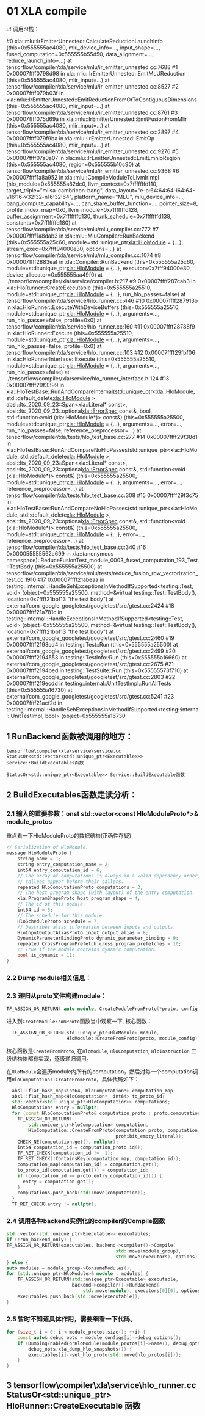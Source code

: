 # 01 XLA compile

ut 调用bt栈：

#0  xla::mlu::IrEmitterUnnested::CalculateReductionLaunchInfo (this=0x555555ac4080, mlu_device_info=..., input_shape=..., fused_computation=0x555555b55d50, data_alignment=..., 
    reduce_launch_info=...) at tensorflow/compiler/xla/service/mlu/ir_emitter_unnested.cc:7688
#1  0x00007ffff0798d98 in xla::mlu::IrEmitterUnnested::EmitMLUReduction (this=0x555555ac4080, mlir_input=...) at tensorflow/compiler/xla/service/mlu/ir_emitter_unnested.cc:8527
#2  0x00007ffff079b03f in xla::mlu::IrEmitterUnnested::EmitReductionFromOrToContiguousDimensions (this=0x555555ac4080, mlir_input=...)
    at tensorflow/compiler/xla/service/mlu/ir_emitter_unnested.cc:8761
#3  0x00007ffff075d69a in xla::mlu::IrEmitterUnnested::EmitFusionFromMlir (this=0x555555ac4080, mlir_input=...) at tensorflow/compiler/xla/service/mlu/ir_emitter_unnested.cc:2897
#4  0x00007ffff079f9ba in xla::mlu::IrEmitterUnnested::EmitOp (this=0x555555ac4080, mlir_input=...) at tensorflow/compiler/xla/service/mlu/ir_emitter_unnested.cc:9276
#5  0x00007ffff07a0a07 in xla::mlu::IrEmitterUnnested::EmitLmhloRegion (this=0x555555ac4080, region=0x555555b10c90) at tensorflow/compiler/xla/service/mlu/ir_emitter_unnested.cc:9368
#6  0x00007ffff1a8a952 in xla::mlu::CompileModuleToLlvmIrImpl (hlo_module=0x555555a82dc0, llvm_context=0x7fffffffd110, target_triple="mlisa-cambricon-bang", 
    data_layout="e-p:64:64:64-i64:64-v16:16-v32:32-n16:32:64", platform_name="MLU", mlu_device_info=..., bang_compute_capability=..., can_share_buffer_function=..., pointer_size=8, 
    profile_index_map=0x0, llvm_module=0x7fffffffd128, buffer_assignment=0x7fffffffd130, thunk_schedule=0x7fffffffd138, constants=0x7fffffffd180)
    at tensorflow/compiler/xla/service/mlu/mlu_compiler.cc:772
#7  0x00007ffff1a8dab3 in xla::mlu::MluCompiler::RunBackend (this=0x555555a25c60, module=std::unique_ptr<xla::HloModule> = {...}, stream_exec=0x7fff94000e30, options=...)
    at tensorflow/compiler/xla/service/mlu/mlu_compiler.cc:1074
#8  0x00007ffff2883eaf in xla::Compiler::RunBackend (this=0x555555a25c60, module=std::unique_ptr<xla::HloModule> = {...}, executor=0x7fff94000e30, device_allocator=0x555555aa49f0)
    at ./tensorflow/compiler/xla/service/compiler.h:217
#9  0x00007ffff287cab3 in xla::HloRunner::CreateExecutable (this=0x555555a25510, module=std::unique_ptr<xla::HloModule> = {...}, run_hlo_passes=false)
    at tensorflow/compiler/xla/service/hlo_runner.cc:446
#10 0x00007ffff287913b in xla::HloRunner::ExecuteWithDeviceBuffers (this=0x555555a25510, module=std::unique_ptr<xla::HloModule> = {...}, arguments=..., run_hlo_passes=false, profile=0x0)
    at tensorflow/compiler/xla/service/hlo_runner.cc:160
#11 0x00007ffff28788f9 in xla::HloRunner::Execute (this=0x555555a25510, module=std::unique_ptr<xla::HloModule> = {...}, arguments=..., run_hlo_passes=false, profile=0x0)
    at tensorflow/compiler/xla/service/hlo_runner.cc:103
#12 0x00007ffff29fbf06 in xla::HloRunnerInterface::Execute (this=0x555555a25510, module=std::unique_ptr<xla::HloModule> = {...}, arguments=..., run_hlo_passes=false)
    at ./tensorflow/compiler/xla/service/hlo_runner_interface.h:124
#13 0x00007ffff29f3399 in xla::HloTestBase::RunAndCompareInternal(std::unique_ptr<xla::HloModule, std::default_delete<xla::HloModule> >, absl::lts_2020_09_23::Span<xla::Literal* const>, absl::lts_2020_09_23::optional<xla::ErrorSpec> const&, bool, std::function<void (xla::HloModule*)> const&) (this=0x555555a25500, module=std::unique_ptr<xla::HloModule> = {...}, arguments=..., 
    error=..., run_hlo_passes=false, reference_preprocessor=...) at tensorflow/compiler/xla/tests/hlo_test_base.cc:277
#14 0x00007ffff29f38d1 in xla::HloTestBase::RunAndCompareNoHloPasses(std::unique_ptr<xla::HloModule, std::default_delete<xla::HloModule> >, absl::lts_2020_09_23::Span<xla::Literal* const>, absl::lts_2020_09_23::optional<xla::ErrorSpec> const&, std::function<void (xla::HloModule*)> const&) (this=0x555555a25500, module=std::unique_ptr<xla::HloModule> = {...}, arguments=..., 
    error=..., reference_preprocessor=...) at tensorflow/compiler/xla/tests/hlo_test_base.cc:308
#15 0x00007ffff29f3c75 in xla::HloTestBase::RunAndCompareNoHloPasses(std::unique_ptr<xla::HloModule, std::default_delete<xla::HloModule> >, absl::lts_2020_09_23::optional<xla::ErrorSpec> const&, std::function<void (xla::HloModule*)> const&) (this=0x555555a25500, module=std::unique_ptr<xla::HloModule> = {...}, error=..., reference_preprocessor=...)
    at tensorflow/compiler/xla/tests/hlo_test_base.cc:340
#16 0x000055555562a699 in xla::(anonymous namespace)::ReduceFusionTest_module_0003_fused_computation_193_Test::TestBody (this=0x555555a25500)
    at tensorflow/compiler/xla/service/mlu/tests/reduce_fusion_row_vectorization_test.cc:1910
#17 0x00007ffff21abeaa in testing::internal::HandleSehExceptionsInMethodIfSupported<testing::Test, void> (object=0x555555a25500, method=&virtual testing::Test::TestBody(), 
    location=0x7ffff21bbf13 "the test body") at external/com_google_googletest/googletest/src/gtest.cc:2424
#18 0x00007ffff21a781c in testing::internal::HandleExceptionsInMethodIfSupported<testing::Test, void> (object=0x555555a25500, method=&virtual testing::Test::TestBody(), 
    location=0x7ffff21bbf13 "the test body") at external/com_google_googletest/googletest/src/gtest.cc:2460
#19 0x00007ffff2193cd4 in testing::Test::Run (this=0x555555a25500) at external/com_google_googletest/googletest/src/gtest.cc:2499
#20 0x00007ffff2194553 in testing::TestInfo::Run (this=0x555555a16660) at external/com_google_googletest/googletest/src/gtest.cc:2675
#21 0x00007ffff2194bed in testing::TestSuite::Run (this=0x55555573f710) at external/com_google_googletest/googletest/src/gtest.cc:2803
#22 0x00007ffff219ecdd in testing::internal::UnitTestImpl::RunAllTests (this=0x555555a16730) at external/com_google_googletest/googletest/src/gtest.cc:5241
#23 0x00007ffff21acf2d in testing::internal::HandleSehExceptionsInMethodIfSupported<testing::internal::UnitTestImpl, bool> (object=0x555555a16730

## 1 RunBackend函数被调用的地方：
	tensorflow\compiler\xla\service\service.cc StatusOr<std::vector<std::unique_ptr<Executable>>> Service::BuildExecutables函数

    StatusOr<std::unique_ptr<Executable>> Service::BuildExecutable函数
## 2 BuildExecutables函数走读分析：
### 2.1 输入的重要参数：onst std::vector<const HloModuleProto*>& module_protos
重点看一下HloModuleProto的数据结构(正确性存疑)
``` c++
// Serialization of HloModule.
message HloModuleProto {
    string name = 1;
    string entry_computation_name = 2;
    int64 entry_computation_id = 6;
    // The array of computations is always in a valid dependency order, where
    // callees appear before their callers.
    repeated HloComputationProto computations = 3;
    // The host program shape (with layout) of the entry computation.
    xla.ProgramShapeProto host_program_shape = 4;
    // The id of this module.
    int64 id = 5;
    // The schedule for this module.
    HloScheduleProto schedule = 7;
    // Describes alias information between inputs and outputs.
    HloInputOutputAliasProto input_output_alias = 8;
    DynamicParameterBindingProto dynamic_parameter_binding = 9;
    repeated CrossProgramPrefetch cross_program_prefetches = 10;
    // True if the module contains dynamic computation.
    bool is_dynamic = 11;
}
```
		
### 2.2 Dump module相关信息：
	
### 2.3 递归从proto文件构建module：
``` c++
TF_ASSIGN_OR_RETURN( auto module, CreateModuleFromProto(*proto, config, run_backend_only));
```
进入到`CreateModuleFromProto`函数当中观察一下, 核心函数：
```c
  TF_ASSIGN_OR_RETURN(std::unique_ptr<HloModule> module,
                      HloModule::CreateFromProto(proto, module_config));
```
核心函数是`CreateFromProto`, 在`HloModule`, `HloComputation`, `HloInstruction` 三级结构体都有实现，逐级递归调用。

在`HloModule`会遍历module内所有的computation，然后对每一个computation调用`HloComputation::CreateFromProto`，具体代码如下：
``` c++
  absl::flat_hash_map<int64, HloComputation*> computation_map;
  absl::flat_hash_map<HloComputation*, int64> to_proto_id;
  std::vector<std::unique_ptr<HloComputation>> computations;
  HloComputation* entry = nullptr;
  for (const HloComputationProto& computation_proto : proto.computations()) {
    TF_ASSIGN_OR_RETURN(
        std::unique_ptr<HloComputation> computation,
        HloComputation::CreateFromProto(computation_proto, computation_map,
                                        prohibit_empty_literal));
    CHECK_NE(computation.get(), nullptr);
    int64 computation_id = computation_proto.id();
    TF_RET_CHECK(computation_id != -1);
    TF_RET_CHECK(!ContainsKey(computation_map, computation_id));
    computation_map[computation_id] = computation.get();
    to_proto_id[computation.get()] = computation_id;
    if (computation_id == proto.entry_computation_id()) {
      entry = computation.get();
    }
    computations.push_back(std::move(computation));
  }
  TF_RET_CHECK(entry != nullptr);
```



### 2.4 调用各种backend实例化的compiler的Compile函数
``` c++
std::vector<std::unique_ptr<Executable>> executables;
if (!run_backend_only) {
TF_ASSIGN_OR_RETURN(executables, backend->compiler()->Compile(
                                        std::move(module_group),
                                        std::move(executors), options));
} else {
auto modules = module_group->ConsumeModules();
for (std::unique_ptr<HloModule>& module : modules) {
    TF_ASSIGN_OR_RETURN(std::unique_ptr<Executable> executable,
                        backend->compiler()->RunBackend(
                            std::move(module), executors[0][0], options));
    executables.push_back(std::move(executable));
}
```
### 2.5 暂时不知道具体作用，需要细看一下代码。
``` c++
for (size_t i = 0; i < module_protos.size(); ++i) {
    const auto& debug_opts = module_configs[i]->debug_options();
    if (DumpingEnabledForHloModule(module_protos[i]->name(), debug_opts) &&
        debug_opts.xla_dump_hlo_snapshots()) {
        executables[i]->set_hlo_proto(std::move(hlo_protos[i]));
    }
}
```
		
		
	
## 3 tensorflow\compiler\xla\service\hlo_runner.cc StatusOr<std::unique_ptr<Executable>> HloRunner::CreateExecutable 函数
